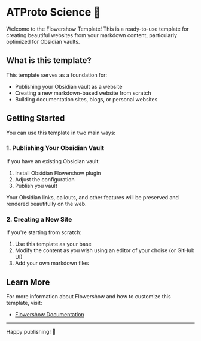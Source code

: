 # ATProto Science 🌸

Welcome to the Flowershow Template! This is a ready-to-use template for creating beautiful websites from your markdown content, particularly optimized for Obsidian vaults.

## What is this template?

This template serves as a foundation for:
- Publishing your Obsidian vault as a website
- Creating a new markdown-based website from scratch
- Building documentation sites, blogs, or personal websites

## Getting Started

You can use this template in two main ways:

### 1. Publishing Your Obsidian Vault

If you have an existing Obsidian vault:
1. Install Obsidian Flowershow plugin
2. Adjust the configuration
3. Publish you vault

Your Obsidian links, callouts, and other features will be preserved and rendered beautifully on the web.

### 2. Creating a New Site

If you're starting from scratch:
1. Use this template as your base
2. Modify the content as you wish using an editor of your choise (or GitHub UI)
3. Add your own markdown files

## Learn More

For more information about Flowershow and how to customize this template, visit:
- [Flowershow Documentation](https://flowershow.app/docs)

---

Happy publishing! 🚀
